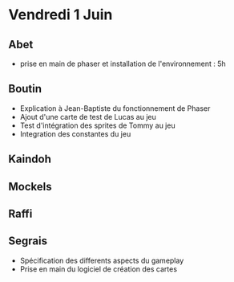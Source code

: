 # Vendredi 1 Juin

Abet
----
- prise en main de phaser et installation de l'environnement : 5h

Boutin
------
- Explication à Jean-Baptiste du fonctionnement de Phaser
- Ajout d'une carte de test de Lucas au jeu
- Test d'intégration des sprites de Tommy au jeu
- Integration des constantes du jeu

Kaindoh
-------

Mockels
-------

Raffi
-----

Segrais
-------
- Spécification des differents aspects du gameplay
- Prise en main du logiciel de création des cartes
